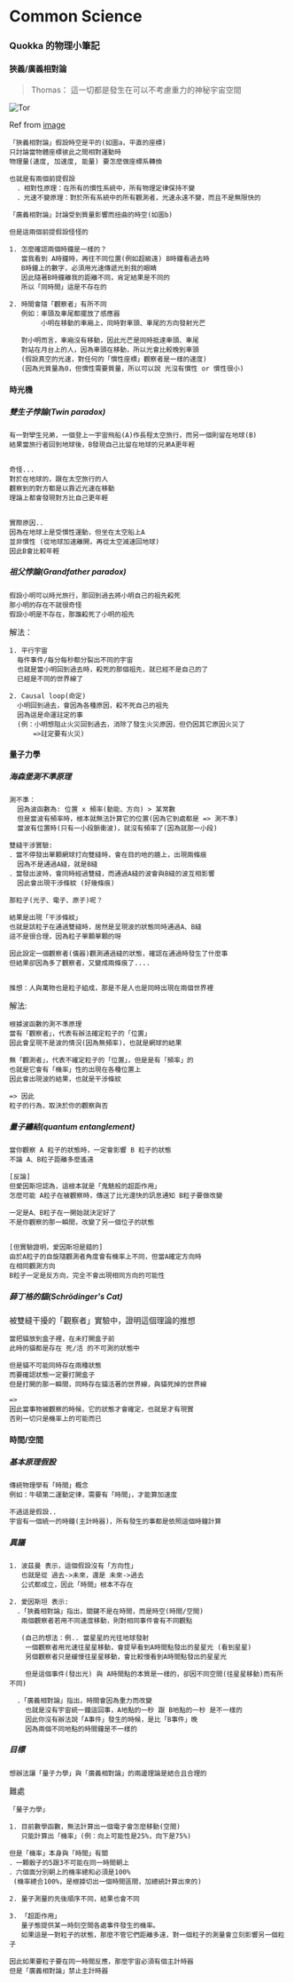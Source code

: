 # Common Science

### Quokka 的物理小筆記

#### 狹義/廣義相對論
> Thomas： 這一切都是發生在可以不考慮重力的神秘宇宙空間

![Tor](/img/common_science/theory_of_relativity.gif)

Ref from [image][1]

  [1]: http://mathieuthomas.tumblr.com/post/126618985362/lespace-le-temps-et-la-lumi%C3%A8re "Image"
```
「狹義相對論」假設時空是平的(如圖a，平直的座標)
只討論當物體座標彼此之間相對運動時
物理量(速度, 加速度, 能量) 要怎麼做座標系轉換

也就是有兩個前提假設
  ．相對性原理：在所有的慣性系統中，所有物理定律保持不變
  ．光速不變原理：對於所有系統中的所有觀測者，光速永遠不變，而且不是無限快的

「廣義相對論」討論受到質量影響而扭曲的時空(如圖b)
```
```
但是這兩個前提假設怪怪的

1. 怎麼確認兩個時鐘是一樣的？
   當我看到 A時鐘時，再往不同位置(例如超級遠) B時鐘看過去時
   B時鐘上的數字，必須用光速傳遞光到我的眼睛
   因此隨著B時鐘離我的距離不同，肯定結果是不同的
   所以「同時間」這是不存在的

2. 時間會隨「觀察者」有所不同
   例如：車頭及車尾都擺放了感應器
        小明在移動的車廂上，同時對車頭、車尾的方向發射光芒

   對小明而言，車廂沒有移動，因此光芒是同時抵達車頭、車尾
   對站在月台上的人，因為車頭在移動，所以光會比較晚到車頭
   (假設真空的光速，對任何的「慣性座標」觀察者是一樣的速度)
   (因為光質量為0，但慣性需要質量，所以可以說 光沒有慣性 or 慣性很小)
```

#### 時光機
##### 雙生子悖論(Twin paradox)
```
有一對孿生兄弟，一個登上一宇宙飛船(A)作長程太空旅行，而另一個則留在地球(B)
結果當旅行者回到地球後，B發現自己比留在地球的兄弟A更年輕


奇怪...
對於在地球的，跟在太空旅行的人
觀察到的對方都是以靠近光速在移動
理論上都會發現對方比自己更年輕


實際原因..
因為在地球上是受慣性運動，但坐在太空船上A
並非慣性 (從地球加速離開，再從太空減速回地球)
因此B會比較年輕
```

##### 祖父悖論(Grandfather paradox)
```
假設小明可以時光旅行，那回到過去將小明自己的祖先殺死
那小明的存在不就很奇怪
假設小明是不存在，那誰殺死了小明的祖先
```
解法：
```
1. 平行宇宙
  每件事件/每分每秒都分裂出不同的宇宙
  也就是當小明回到過去時，殺死的那個祖先，就已經不是自己的了
  已經是不同的世界線了

2. Causal loop(命定)
  小明回到過去，會因為各種原因，殺不死自己的祖先
  因為這是命運註定的事
  (例：小明想阻止火災回到過去，消除了發生火災原因，但仍因其它原因火災了
      =>註定要有火災)
```
#### 量子力學
##### 海森堡測不準原理
```
測不準：
  因為波函數為: 位置 x 頻率(動能、方向) > 某常數
  但是當波有頻率時，根本就無法計算它的位置(因為它到處都是 => 測不準)
  當波有位置時(只有一小段脈衝波)，就沒有頻率了(因為就那一小段)

雙縫干涉實驗:
．當不停發出單顆網球打向雙縫時，會在目的地的牆上，出現兩條痕
  因為不是通過A縫，就是B縫
．當發出波時，會同時經過雙縫，而通過A縫的波會與B縫的波互相影響
  因此會出現干涉條紋 (好幾條痕)

那粒子(光子、電子、原子)呢？

結果是出現「干涉條紋」
也就是該粒子在通過雙縫時，居然是呈現波的狀態同時通過A、B縫
這不是很合理，因為粒子單顆單顆的呀

因此設定一個觀察者(儀器)觀測通過縫的狀態，確認在通過時發生了什麼事
但結果卻因為多了觀察者，又變成兩條痕了....


推想：人與萬物也是粒子組成，那是不是人也是同時出現在兩個世界裡
```
解法:
```
根據波函數的測不準原理
當有「觀察者」，代表有辦法確定粒子的「位置」
因此會呈現不是波的情況(因為無頻率)，也就是網球的結果

無「觀測者」，代表不確定粒子的「位置」，但是是有「頻率」的
也就是它會有「機率」性的出現在各種位置上
因此會出現波的結果，也就是干涉條紋

=> 因此
粒子的行為，取決於你的觀察與否
```

##### 量子纏結(quantum entanglement)
```
當你觀察 A 粒子的狀態時，一定會影響 B 粒子的狀態
不論 A、B粒子距離多麼遙遠

[反論]
但愛因斯坦認為，這根本就是「鬼魅般的超距作用」
怎麼可能 A粒子在被觀察時，傳送了比光還快的訊息通知 B粒子要做改變

一定是A、B粒子在一開始就決定好了
不是你觀察的那一瞬間，改變了另一個位子的狀態


[但實驗證明，愛因斯坦是錯的]
由於A粒子的自旋隨觀測者角度會有機率上不同，但當A確定方向時
在相同觀測方向
B粒子一定是反方向，完全不會出現相同方向的可能性
```

##### 薛丁格的貓(Schrödinger's Cat)
被雙縫干擾的「觀察者」實驗中，證明這個理論的推想
```
當把貓放到盒子裡，在未打開盒子前
此時的貓都是存在 死/活 的不可測的狀態中

但是貓不可能同時存在兩種狀態
而要確認狀態一定要打開盒子
但是打開的那一瞬間，同時存在貓活著的世界線，與貓死掉的世界線

=>
因此當事物被觀察的時候，它的狀態才會確定，也就是才有現實
否則一切只是機率上的可能而已
```

#### 時間/空間
##### 基本原理假設
```
傳統物理學有「時間」概念
例如：牛頓第二運動定律，需要有「時間」，才能算加速度

不過這是假設..
宇宙有一個統一的時鐘(主計時器)，所有發生的事都是依照這個時鐘計算
```

##### 異議
```
1. 波茲曼 表示，這個假設沒有「方向性」
   也就是從 過去->未來，還是 未來->過去
   公式都成立，因此「時間」根本不存在

2. 愛因斯坦 表示:
  ．「狹義相對論」指出，關鍵不是在時間，而是時空(時間/空間)
   兩個觀察者若用不同速度移動，則對相同事件會有不同觀點

   (自己的想法：例.. 當星星的光往地球發射
    一個觀察者用光速往星星移動，會提早看到A時間點發出的星星光 (看到星星)
    另個觀察者只是緩慢往星星移動，會比較慢看到A時間點發出的星星光

    但是這個事件(發出光) 與 A時間點的本質是一樣的，卻因不同空間(往星星移動)而有所不同)

  ．「廣義相對論」指出，時間會因為重力而改變
    也就是沒有宇宙統一鐘這回事，A地點的一秒 跟 B地點的一秒 是不一樣的
    因此你沒有辦法說「A事件」發生的時候，是比「B事件」晚
    因為兩個不同地點的時間鐘是不一樣的
```
##### 目標
```
想辦法讓「量子力學」與「廣義相對論」的兩邊理論是結合且合理的
```
難處
```
「量子力學」

1. 目前數學函數，無法計算出一個電子會怎麼移動(空間)
   只能計算出「機率」(例：向上可能性是25%，向下是75%)

但是「機率」本身與「時間」有關
．一顆骰子的5跟3不可能在同一時間朝上
．六個面分別朝上的機率總和必須是100%
 (機率總合100%，是根據切出一個時間區間，加總統計算出來的)

2. 量子測量的先後順序不同，結果也會不同

3. 「超距作用」
   量子態提供某一時刻空間各處事件發生的機率。
   如果這是一對粒子的狀態，那麼不管它們距離多遠，對一個粒子的測量會立刻影響另一個粒子

因此如果要粒子要在同一時間反應，那麼宇宙必須有個主計時器
但是「廣義相對論」禁止主計時器
```
